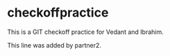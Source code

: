 # checkoffpractice

This is a GIT checkoff practice for Vedant and Ibrahim.

This line was added by partner2.

